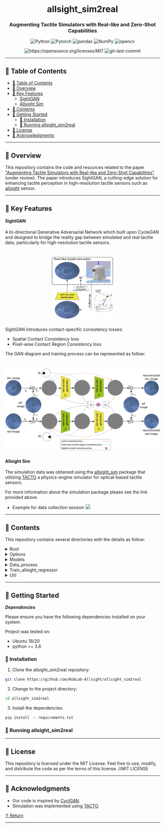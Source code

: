 <div align="center">
<h1 align="center">
<!-- <img src="https://raw.githubusercontent.com/PKief/vscode-material-icon-theme/ec559a9f6bfd399b82bb44393651661b08aaf7ba/icons/folder-markdown-open.svg" width="100" /> -->
<br>allsight_sim2real</h1>
<h3>Augmenting Tactile Simulators with Real-like and Zero-Shot Capabilities</h3>

<p align="center">

<img src="https://img.shields.io/badge/Python-3776AB.svg?style&logo=Python&logoColor=white" alt="Python" />
<img src="https://img.shields.io/badge/PyTorch-%23EE4C2C.svg?style&logo=PyTorch&logoColor=white" alt="Pytorch" />
<img src="https://img.shields.io/badge/pandas-150458.svg?style&logo=pandas&logoColor=white" alt="pandas" />
<img src="https://img.shields.io/badge/NumPy-013243.svg?style&logo=NumPy&logoColor=white" alt="NumPy" />
<img src="https://img.shields.io/badge/opencv-%23white.svg?style&logo=opencv&logoColor=white" alt="opencv" />
</p>

<img src="https://img.shields.io/badge/License-MIT-yellow.svg" alt="https://opensource.org/licenses/MIT" />
<img src="https://img.shields.io/github/last-commit/RobLab-Allsight/allsight_sim2real?style&color=5D6D7E" alt="git-last-commit" />

</div>

---

## 📖 Table of Contents

- [📖 Table of Contents](#-table-of-contents)
- [📍 Overview](#-overview)
- [:key: Key Features](#key-key-features)
    - [SightGAN](#sightgan)
    - [Allsight Sim](#allsight-sim)
- [📂 Contents](#-contents)
- [🚀 Getting Started](#-getting-started)
  - [🔧 Installation](#-installation)
  - [🤖 Running allsight\_sim2real](#-running-allsight_sim2real)
- [📄 License](#-license)
- [👏 Acknowledgments](#-acknowledgments)

---


## 📍 Overview
This repository contains the code and resources related to the paper ["Augmenting Tactile Simulators with Real-like and Zero-Shot Capabilities"](https://arxiv.org/abs/2309.10409) (under review). The paper introduces SightGAN, a cutting-edge solution for enhancing tactile perception in high-resolution tactile sensors such as [allsight](https://github.com/osheraz/allsight) sensor.

---

## :key: Key Features
#### SightGAN
A bi-directional Generative Adversarial Network which built upon CycleGAN and designed to bridge the reality gap between simulated and real tactile data, particularly for high-resolution tactile sensors.

<h1 align="center">
<img src="website/pic/Front.png" width="200" height="200" />
</h1>

SightGAN introduces contact-specific consistency losses:
- Spatial Contact Consistency loss
- Pixel-wise Contact Region Consistency loss

The GAN diagram and training process can be represented as follow:

<h1 align="center">
<img src="website/pic/Scheme.png"/>
</h1>


#### Allsight Sim

The simulation data was obtained using tha [allsight_sim](https://github.com/osheraz/allsight_sim) package that utilizing [TACTO](https://github.com/facebookresearch/tacto)
a physics-engine simulator for optical-based tactile sensors.

For more information about the simulation package please see the link provided above.

- Example for data collection session
![](website/gif/allsight_collect_data.gif)


---

## 📂 Contents

This repository contains several directories with the details as follow: 


<details closed><summary>Root</summary>

| File                                                                                                                      | Summary                   |
| ---                                                                                                                       | ---                       |
| [requirements.txt](https://github.com/RobLab-Allsight/allsight_sim2real/blob/main/requirements.txt)                       | Dependencies file |
| [train.py](https://github.com/RobLab-Allsight/allsight_sim2real/blob/main/train.py)                                       | Train the GAN model|
| [test.py](https://github.com/RobLab-Allsight/allsight_sim2real/blob/main/test.py)                                         | Test the GAN model |
| [train_regressor.py](https://github.com/RobLab-Allsight/allsight_sim2real/blob/main/train_regressor.py)                   | Train the regressor model only |
| [train_regressor_finetune.py](https://github.com/RobLab-Allsight/allsight_sim2real/blob/main/train_regressor_finetune.py) | Train a pre-trained regressor model with additional data |

</details>

<details closed><summary>Options</summary>
Python files forked from CycleGAN repo (link in the acknowldegments)

</details>

<details closed><summary>Models</summary>

| File                                                                                                                     | Summary                   |
| ---                                                                                                                      | ---                       |
| [networks.py](https://github.com/RobLab-Allsight/allsight_sim2real/blob/main/models/networks.py)                         | HTTPStatus Exception: 429 |
| [diff_cycle_gan_model.py](https://github.com/RobLab-Allsight/allsight_sim2real/blob/main/models/diff_cycle_gan_model.py) | HTTPStatus Exception: 429 |
| [test_model.py](https://github.com/RobLab-Allsight/allsight_sim2real/blob/main/models/test_model.py)                     | HTTPStatus Exception: 429 |
| [cycle_gan_model.py](https://github.com/RobLab-Allsight/allsight_sim2real/blob/main/models/cycle_gan_model.py)           | HTTPStatus Exception: 429 |
| [pre_process.py](https://github.com/RobLab-Allsight/allsight_sim2real/blob/main/models/pre_process.py)                   | HTTPStatus Exception: 429 |
| [base_model.py](https://github.com/RobLab-Allsight/allsight_sim2real/blob/main/models/base_model.py)                     | HTTPStatus Exception: 429 |

</details>

<details closed><summary>Data_process</summary>

| File                                                                                                                                   | Summary                   |
| ---                                                                                                                                    | ---                       |
| [merge_json_sim.py](https://github.com/RobLab-Allsight/allsight_sim2real/blob/main/data_process/merge_json_sim.py)                     | HTTPStatus Exception: 429 |
| [sim2gan_json.py](https://github.com/RobLab-Allsight/allsight_sim2real/blob/main/data_process/sim2gan_json.py)                         | HTTPStatus Exception: 429 |
| [vis_utils.py](https://github.com/RobLab-Allsight/allsight_sim2real/blob/main/data_process/vis_utils.py)                               | HTTPStatus Exception: 429 |
| [update_ref_frame_gan.py](https://github.com/RobLab-Allsight/allsight_sim2real/blob/main/data_process/update_ref_frame_gan.py)         | HTTPStatus Exception: 429 |
| [filter_real_images.py](https://github.com/RobLab-Allsight/allsight_sim2real/blob/main/data_process/filter_real_images.py)             | HTTPStatus Exception: 429 |
| [transfer_images.py](https://github.com/RobLab-Allsight/allsight_sim2real/blob/main/data_process/transfer_images.py)                   | HTTPStatus Exception: 429 |
| [display_images.py](https://github.com/RobLab-Allsight/allsight_sim2real/blob/main/data_process/display_images.py)                     | HTTPStatus Exception: 429 |
| [add_diff_frame.py](https://github.com/RobLab-Allsight/allsight_sim2real/blob/main/data_process/add_diff_frame.py)                     | HTTPStatus Exception: 429 |
| [compare_sim_real.py](https://github.com/RobLab-Allsight/allsight_sim2real/blob/main/data_process/compare_sim_real.py)                 | HTTPStatus Exception: 429 |
| [update_compose_frame_gan.py](https://github.com/RobLab-Allsight/allsight_sim2real/blob/main/data_process/update_compose_frame_gan.py) | HTTPStatus Exception: 429 |

</details>

<details closed><summary>Train_allsight_regressor</summary>

| File                                                                                                                 | Summary                   |
| ---                                                                                                                  | ---                       |
| [img_utils.py](https://github.com/RobLab-Allsight/allsight_sim2real/blob/main/train_allsight_regressor/img_utils.py) | HTTPStatus Exception: 429 |
| [vis_utils.py](https://github.com/RobLab-Allsight/allsight_sim2real/blob/main/train_allsight_regressor/vis_utils.py) | HTTPStatus Exception: 429 |
| [models.py](https://github.com/RobLab-Allsight/allsight_sim2real/blob/main/train_allsight_regressor/models.py)       | HTTPStatus Exception: 429 |
| [misc.py](https://github.com/RobLab-Allsight/allsight_sim2real/blob/main/train_allsight_regressor/misc.py)           | HTTPStatus Exception: 429 |
| [surface.py](https://github.com/RobLab-Allsight/allsight_sim2real/blob/main/train_allsight_regressor/surface.py)     | HTTPStatus Exception: 429 |
| [datasets.py](https://github.com/RobLab-Allsight/allsight_sim2real/blob/main/train_allsight_regressor/datasets.py)   | HTTPStatus Exception: 429 |
| [geometry.py](https://github.com/RobLab-Allsight/allsight_sim2real/blob/main/train_allsight_regressor/geometry.py)   | HTTPStatus Exception: 429 |

</details>

<details closed><summary>Util</summary>

| File                                                                                               | Summary                   |
| ---                                                                                                | ---                       |
| [image_pool.py](https://github.com/RobLab-Allsight/allsight_sim2real/blob/main/util/image_pool.py) | HTTPStatus Exception: 429 |
| [util.py](https://github.com/RobLab-Allsight/allsight_sim2real/blob/main/util/util.py)             | HTTPStatus Exception: 429 |
| [visualizer.py](https://github.com/RobLab-Allsight/allsight_sim2real/blob/main/util/visualizer.py) | HTTPStatus Exception: 429 |
| [html.py](https://github.com/RobLab-Allsight/allsight_sim2real/blob/main/util/html.py)             | HTTPStatus Exception: 429 |

</details>

---

## 🚀 Getting Started

***Dependencies***

Please ensure you have the following dependencies installed on your system.

Project was tested on:
- Ubuntu 18/20
- python >= 3.8

### 🔧 Installation

1. Clone the allsight_sim2real repository:
```sh
git clone https://github.com/RobLab-Allsight/allsight_sim2real
```

2. Change to the project directory:
```sh
cd allsight_sim2real
```

3. Install the dependencies:
```sh
pip install -r requirements.txt
```

### 🤖 Running allsight_sim2real



---

## 📄 License

This repository is licensed under the MIT License. Feel free to use, modify, and distribute the code as per the terms of this license.
//MIT LICENSE

---

## 👏 Acknowledgments

- Our code is inspired by [CyclGAN](https://github.com/junyanz/pytorch-CycleGAN-and-pix2pix).
- Simulation was implemented using [TACTO](https://github.com/facebookresearch/tacto). 


[↑ Return](#Top)

---
